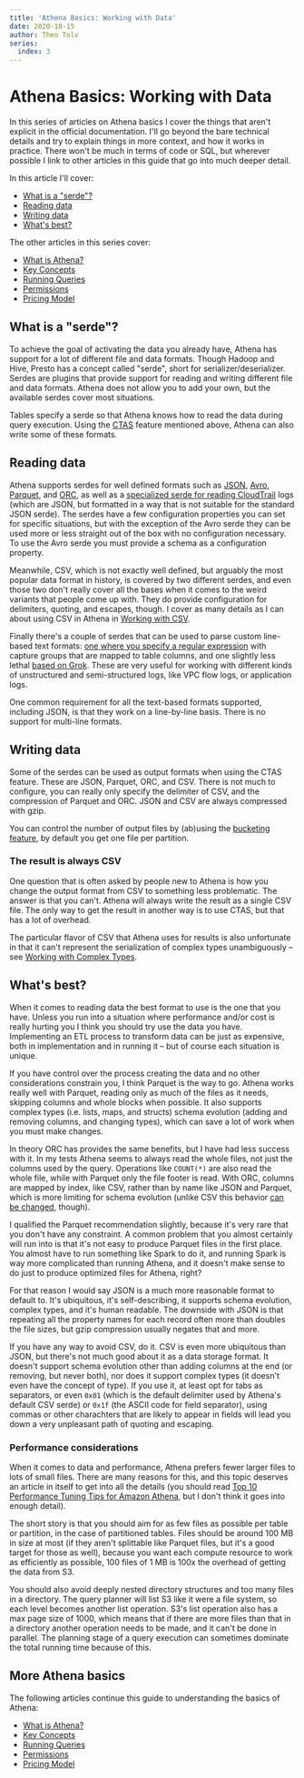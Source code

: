 ```yaml
---
title: 'Athena Basics: Working with Data'
date: 2020-10-15
author: Theo Tolv
series:
  index: 3
---
```

# Athena Basics: Working with Data

In this series of articles on Athena basics I cover the things that aren't explicit in the official documentation. I'll go beyond the bare technical details and try to explain things in more context, and how it works in practice. There won't be much in terms of code or SQL, but wherever possible I link to other articles in this guide that go into much deeper detail.

In this article I'll cover:

* [What is a "serde"?](#what-is-a-serde)
* [Reading data](#reading-data)
* [Writing data](#writing-data)
* [What's best?](#whats-best)

The other articles in this series cover:

* [What is Athena?](/articles/athena-basics-what-is-athena/)
* [Key Concepts](/articles/athena-basics-key-concepts/)
* [Running Queries](/articles/athena-basics-running-queries/)
* [Permissions](/articles/athena-basics-permissions/)
* [Pricing Model](/articles/athena-basics-pricing-model/)

## What is a "serde"?

To achieve the goal of activating the data you already have, Athena has support for a lot of different file and data formats. Though Hadoop and Hive, Presto has a concept called "serde", short for serializer/deserializer. Serdes are plugins that provide support for reading and writing different file and data formats. Athena does not allow you to add your own, but the available serdes cover most situations.

Tables specify a serde so that Athena knows how to read the data during query execution. Using the [CTAS](https://docs.aws.amazon.com/athena/latest/ug/ctas.html) feature mentioned above, Athena can also write some of these formats.

## Reading data

Athena supports serdes for well defined formats such as [JSON][json-serde], [Avro][avro-serde], [Parquet][parquet-serde], and [ORC][orc-serde], as well as a [specialized serde for reading CloudTrail][cloudtrail-serde] logs (which are JSON, but formatted in a way that is not suitable for the standard JSON serde). The serdes have a few configuration properties you can set for specific situations, but with the exception of the Avro serde they can be used more or less straight out of the box with no configuration necessary. To use the Avro serde you must provide a schema as a configuration property.

Meanwhile, CSV, which is not exactly well defined, but arguably the most popular data format in history, is covered by two different serdes, and even those two don't really cover all the bases when it comes to the weird variants that people come up with. They do provide configuration for delimiters, quoting, and escapes, though. I cover as many details as I can about using CSV in Athena in [Working with CSV](/articles/working-with-csv/).

Finally there's a couple of serdes that can be used to parse custom line-based text formats: [one where you specify a regular expression][regex-serde] with capture groups that are mapped to table columns, and one slightly less lethal [based on Grok][grok-serde]. These are very useful for working with different kinds of unstructured and semi-structured logs, like VPC flow logs, or application logs.

One common requirement for all the text-based formats supported, including JSON, is that they work on a line-by-line basis. There is no support for multi-line formats.

## Writing data

Some of the serdes can be used as output formats when using the CTAS feature. These are JSON, Parquet, ORC, and CSV. There is not much to configure, you can really only specify the delimiter of CSV, and the compression of Parquet and ORC. JSON and CSV are always compressed with gzip.

You can control the number of output files by (ab)using the [bucketing feature](https://docs.aws.amazon.com/athena/latest/ug/bucketing-vs-partitioning.html), by default you get one file per partition.

### The result is always CSV

One question that is often asked by people new to Athena is how you change the output format from CSV to something less problematic. The answer is that you can't. Athena will always write the result as a single CSV file. The only way to get the result in another way is to use CTAS, but that has a lot of overhead.

The particular flavor of CSV that Athena uses for results is also unfortunate in that it can't represent the serialization of complex types unambiguously – see [Working with Complex Types](https://athena.guide/articles/complex-types/#complex-types-in-results).

## What's best?

When it comes to reading data the best format to use is the one that you have. Unless you run into a situation where performance and/or cost is really hurting you I think you should try use the data you have. Implementing an ETL process to transform data can be just as expensive, both in implementation and in running it – but of course each situation is unique.

If you have control over the process creating the data and no other considerations constrain you, I think Parquet is the way to go. Athena works really well with Parquet, reading only as much of the files as it needs, skipping columns and whole blocks when possible. It also supports complex types (i.e. lists, maps, and structs) schema evolution (adding and removing columns, and changing types), which can save a lot of work when you must make changes.

In theory ORC has provides the same benefits, but I have had less success with it. In my tests Athena seems to always read the whole files, not just the columns used by the query. Operations like `COUNT(*)` are also read the whole file, while with Parquet only the file footer is read. With ORC, columns are mapped by index, like CSV, rather than by name like JSON and Parquet, which is more limiting for schema evolution (unlike CSV this behavior [can be changed](https://docs.aws.amazon.com/athena/latest/ug/handling-schema-updates-chapter.html#index-access), though).

I qualified the Parquet recommendation slightly, because it's very rare that you don't have any constraint. A common problem that you almost certainly will run into is that it's not easy to produce Parquet files in the first place. You almost have to run something like Spark to do it, and running Spark is way more complicated than running Athena, and it doesn't make sense to do just to produce optimized files for Athena, right?

For that reason I would say JSON is a much more reasonable format to default to. It's ubiquitous, it's self-describing, it supports schema evolution, complex types, and it's human readable. The downside with JSON is that repeating all the property names for each record often more than doubles the file sizes, but gzip compression usually negates that and more.

If you have any way to avoid CSV, do it. CSV is even more ubiquitous than JSON, but there's not much good about it as a data storage format. It doesn't support schema evolution other than adding columns at the end (or removing, but never both), nor does it support complex types (it doesn't even have the concept of type). If you use it, at least opt for tabs as separators, or even `0x01` (which is the default delimiter used by Athena's default CSV serde) or `0x1f` (the ASCII code for field separator), using commas or other charachters that are likely to appear in fields will lead you down a very unpleasant path of quoting and escaping.

### Performance considerations

When it comes to data and performance, Athena prefers fewer larger files to lots of small files. There are many reasons for this, and this topic deserves an article in itself to get into all the details (you should read [Top 10 Performance Tuning Tips for Amazon Athena](https://aws.amazon.com/blogs/big-data/top-10-performance-tuning-tips-for-amazon-athena/), but I don't think it goes into enough detail).

The short story is that you should aim for as few files as possible per table or partition, in the case of partitioned tables. Files should be around 100 MB in size at most (if they aren't splittable like Parquet files, but it's a good target for those as well), because you want each compute resource to work as efficiently as possible, 100 files of 1 MB is 100x the overhead of getting the data from S3.

You should also avoid deeply nested directory structures and too many files in a directory. The query planner will list S3 like it were a file system, so each level becomes another list operation. S3's list operation also has a max page size of 1000, which means that if there are more files than that in a directory another operation needs to be made, and it can't be done in parallel. The planning stage of a query execution can sometimes dominate the total running time because of this.

  [avro-serde]: https://docs.aws.amazon.com/athena/latest/ug/avro-serde.html
  [regex-serde]: https://docs.aws.amazon.com/athena/latest/ug/regex-serde.html
  [cloudtrail-serde]: https://docs.aws.amazon.com/athena/latest/ug/cloudtrail-serde.html
  [grok-serde]: https://docs.aws.amazon.com/athena/latest/ug/grok-serde.html
  [json-serde]: https://docs.aws.amazon.com/athena/latest/ug/json-serde.html
  [orc-serde]: https://docs.aws.amazon.com/athena/latest/ug/orc-serde.html
  [parquet-serde]: https://docs.aws.amazon.com/athena/latest/ug/parquet-serde.html

## More Athena basics

The following articles continue this guide to understanding the basics of Athena:

* [What is Athena?](/articles/athena-basics-what-is-athena/)
* [Key Concepts](/articles/athena-basics-key-concepts/)
* [Running Queries](/articles/athena-basics-running-queries/)
* [Permissions](/articles/athena-basics-permissions/)
* [Pricing Model](/articles/athena-basics-pricing-model/)
